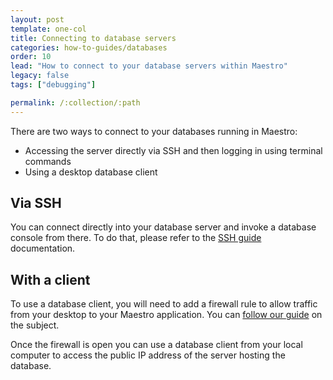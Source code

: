 ```yaml
---
layout: post
template: one-col
title: Connecting to database servers
categories: how-to-guides/databases
order: 10
lead: "How to connect to your database servers within Maestro"
legacy: false
tags: ["debugging"]

permalink: /:collection/:path
---
```


There are two ways to connect to your databases running in Maestro:

* Accessing the server directly via SSH and then logging in using terminal commands
* Using a desktop database client


## Via SSH

You can connect directly into your database server and invoke a database console from there. To do that, please refer to the [SSH guide](/maestro/how-to-guides/common-tools/ssh-to-server.html) documentation.

## With a client

To use a database client, you will need to add a firewall rule to allow traffic from your desktop to your Maestro application. You can [follow our guide](/maestro/tutorials/firewall-rule.html) on the subject.

Once the firewall is open you can use a database client from your local computer to access the public IP address of the server hosting the database.
